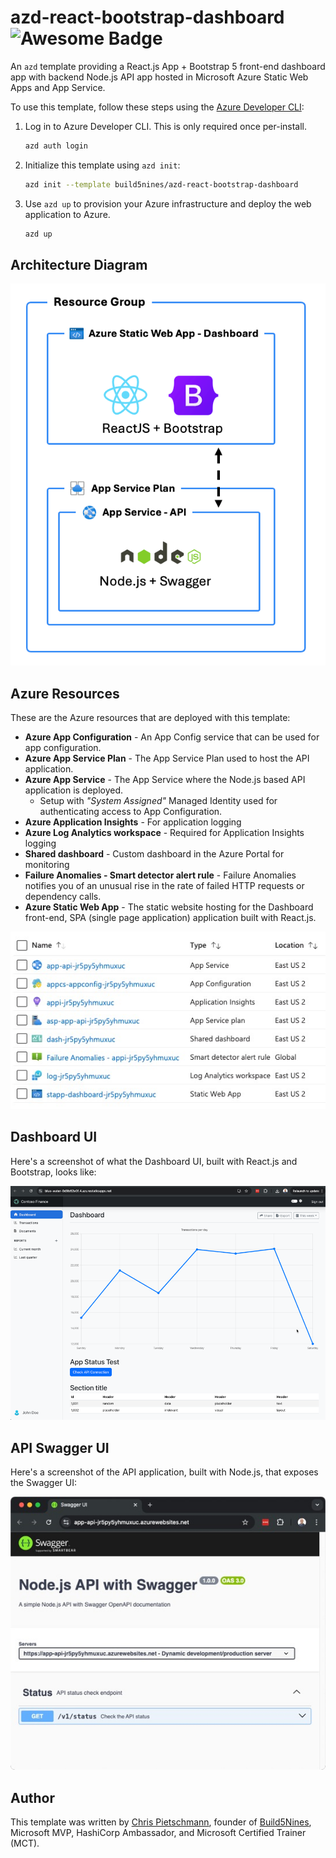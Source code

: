 # azd-react-bootstrap-dashboard ![Awesome Badge](https://awesome.re/badge-flat2.svg)

An `azd` template providing a React.js App + Bootstrap 5 front-end dashboard app with backend Node.js API app hosted in Microsoft Azure Static Web Apps and App Service.

To use this template, follow these steps using the [Azure Developer CLI](https://learn.microsoft.com/azure/developer/azure-developer-cli/overview):

1. Log in to Azure Developer CLI. This is only required once per-install.

    ```bash
    azd auth login
    ```

2. Initialize this template using `azd init`:

    ```bash
    azd init --template build5nines/azd-react-bootstrap-dashboard
    ```

3. Use `azd up` to provision your Azure infrastructure and deploy the web application to Azure.

    ```bash
    azd up
    ```

## Architecture Diagram

![Diagram of Azure Resources provisioned with this template](assets/build5nines-azd-react-bootstrap-dashboard.png)

## Azure Resources

These are the Azure resources that are deployed with this template:

- **Azure App Configuration** - An App Config service that can be used for app configuration.
- **Azure App Service Plan** - The App Service Plan used to host the API application.
- **Azure App Service** - The App Service where the Node.js based API application is deployed.
    - Setup with _"System Assigned"_ Managed Identity used for authenticating access to App Configuration.
- **Azure Application Insights** - For application logging
- **Azure Log Analytics workspace** - Required for Application Insights logging
- **Shared dashboard** - Custom dashboard in the Azure Portal for monitoring
- **Failure Anomalies - Smart detector alert rule** - Failure Anomalies notifies you of an unusual rise in the rate of failed HTTP requests or dependency calls.
- **Azure Static Web App** - The static website hosting for the Dashboard front-end, SPA (single page application) application built with React.js.

![Azure Portal screenshot with list of Azure resources deployed with this template](assets/azure-portal-resources-screenshot.jpg)

## Dashboard UI

Here's a screenshot of what the Dashboard UI, built with React.js and Bootstrap, looks like:

![Dashboard screenshot](assets/dashboard-screenshot.png)

## API Swagger UI

Here's a screenshot of the API application, built with Node.js, that exposes the Swagger UI:

![API Swagger screenshot](assets/api-screenshot.jpg)

## Author

This template was written by [Chris Pietschmann](https://pietschsoft.com), founder of [Build5Nines](https://build5nines.com), Microsoft MVP, HashiCorp Ambassador, and Microsoft Certified Trainer (MCT).
